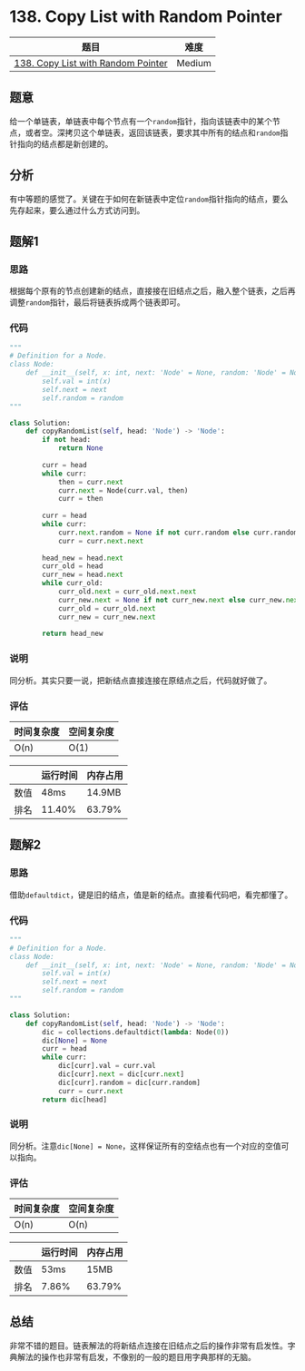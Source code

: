 # 138. Copy List with Random Pointer

| 题目 | 难度 |
| ---- | ---- |
| [138. Copy List with Random Pointer](https://leetcode.com/problems/copy-list-with-random-pointer/) | Medium |

## 题意

给一个单链表，单链表中每个节点有一个`random`指针，指向该链表中的某个节点，或者空。深拷贝这个单链表，返回该链表，要求其中所有的结点和`random`指针指向的结点都是新创建的。

## 分析

有中等题的感觉了。关键在于如何在新链表中定位`random`指针指向的结点，要么先存起来，要么通过什么方式访问到。

## 题解1

### 思路

根据每个原有的节点创建新的结点，直接接在旧结点之后，融入整个链表，之后再调整`random`指针，最后将链表拆成两个链表即可。

### 代码

```python
"""
# Definition for a Node.
class Node:
    def __init__(self, x: int, next: 'Node' = None, random: 'Node' = None):
        self.val = int(x)
        self.next = next
        self.random = random
"""

class Solution:
    def copyRandomList(self, head: 'Node') -> 'Node':
        if not head:
            return None
        
        curr = head
        while curr:
            then = curr.next
            curr.next = Node(curr.val, then)
            curr = then
        
        curr = head
        while curr:
            curr.next.random = None if not curr.random else curr.random.next
            curr = curr.next.next
        
        head_new = head.next
        curr_old = head
        curr_new = head.next
        while curr_old:
            curr_old.next = curr_old.next.next
            curr_new.next = None if not curr_new.next else curr_new.next.next
            curr_old = curr_old.next
            curr_new = curr_new.next
        
        return head_new
```

### 说明

同分析。其实只要一说，把新结点直接连接在原结点之后，代码就好做了。

### 评估

| 时间复杂度 | 空间复杂度 |
| ---- | ---- |
| O(n) | O(1) |

| | 运行时间 | 内存占用 |
| ---- | ---- | ---- |
| 数值 | 48ms | 14.9MB |
| 排名 | 11.40% | 63.79% |

## 题解2

### 思路

借助`defaultdict`，键是旧的结点，值是新的结点。直接看代码吧，看完都懂了。

### 代码

```python
"""
# Definition for a Node.
class Node:
    def __init__(self, x: int, next: 'Node' = None, random: 'Node' = None):
        self.val = int(x)
        self.next = next
        self.random = random
"""

class Solution:
    def copyRandomList(self, head: 'Node') -> 'Node':
        dic = collections.defaultdict(lambda: Node(0))
        dic[None] = None
        curr = head
        while curr:
            dic[curr].val = curr.val
            dic[curr].next = dic[curr.next]
            dic[curr].random = dic[curr.random]
            curr = curr.next
        return dic[head]
```

### 说明

同分析。注意`dic[None] = None`，这样保证所有的空结点也有一个对应的空值可以指向。

### 评估

| 时间复杂度 | 空间复杂度 |
| ---- | ---- |
| O(n) | O(n) |

| | 运行时间 | 内存占用 |
| ---- | ---- | ---- |
| 数值 | 53ms | 15MB |
| 排名 | 7.86% | 63.79% |

## 总结

非常不错的题目。链表解法的将新结点连接在旧结点之后的操作非常有启发性。字典解法的操作也非常有启发，不像别的一般的题目用字典那样的无脑。
